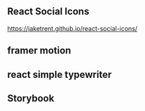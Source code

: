 ## React Social Icons

https://jaketrent.github.io/react-social-icons/

## framer motion

## react simple typewriter

## Storybook
